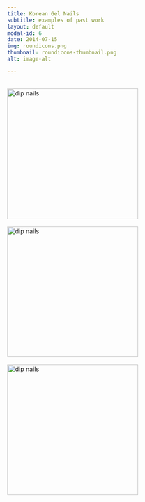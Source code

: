 ```yaml
---
title: Korean Gel Nails
subtitle: examples of past work
layout: default
modal-id: 6
date: 2014-07-15
img: roundicons.png
thumbnail: roundicons-thumbnail.png
alt: image-alt

---
```


<br>
<img src="/img/portfolio/dreams.png" alt="dip nails" height="300" width="300" align="center">
<br>

<br>
<img src="/img/portfolio/escape.png" alt="dip nails" height="300" width="300" align="center">
<br>

<br>
<img src="/img/portfolio/golden.png" alt="dip nails" height="300" width="300" align="center">
<br>
